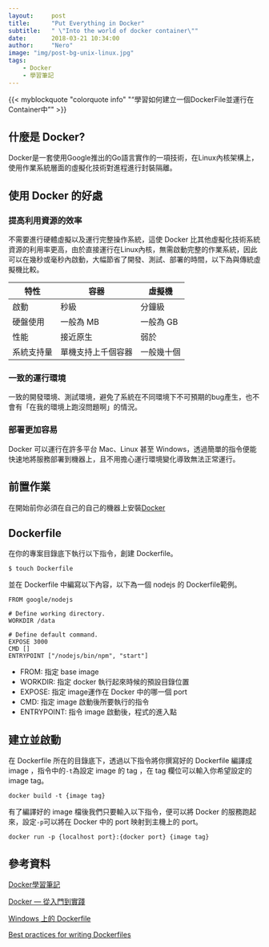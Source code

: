 ```yaml
---
layout:     post
title:      "Put Everything in Docker"
subtitle:   " \"Into the world of docker container\""
date:       2018-03-21 10:34:00
author:     "Nero"
image: "img/post-bg-unix-linux.jpg"
tags:
    - Docker
    - 學習筆記
---
```


{{< myblockquote "colorquote info" "“學習如何建立一個DockerFile並運行在Container中”" >}}


## 什麼是 Docker?
Docker是一套使用Google推出的Go語言實作的一項技術，在Linux內核架構上，使用作業系統層面的虛擬化技術對進程進行封裝隔離。

## 使用 Docker 的好處

### 提高利用資源的效率
不需要進行硬體虛擬以及運行完整操作系統，這使 Docker 比其他虛擬化技術系統資源的利用率更高，由於直接運行在Linux內核，無需啟動完整的作業系統，因此可以在幾秒或毫秒內啟動，大幅節省了開發、測試、部署的時間，以下為與傳統虛擬機比較。

特性 | 容器 | 虛擬機
---- | ---- | ----
啟動 | 秒級 | 分鐘級
硬盤使用 | 一般為 MB | 一般為 GB
性能 | 接近原生 | 弱於
系統支持量 | 單機支持上千個容器 | 一般幾十個

### 一致的運行環境
一致的開發環境、測試環境，避免了系統在不同環境下不可預期的bug產生，也不會有「在我的環境上跑沒問題啊」的情況。

### 部署更加容易
Docker 可以運行在許多平台 Mac、Linux 甚至 Windows，透過簡單的指令便能快速地將服務部署到機器上，且不用擔心運行環境變化導致無法正常運行。

## 前置作業
在開始前你必須在自己的自己的機器上安裝[Docker](https://docs.docker.com/docker-for-mac/install/#where-to-go-next)

## Dockerfile
在你的專案目錄底下執行以下指令，創建 Dockerfile。
```
$ touch Dockerfile
```
並在 Dockerfile 中編寫以下內容，以下為一個 nodejs 的 Dockerfile範例。
```
FROM google/nodejs

# Define working directory.
WORKDIR /data

# Define default command.
EXPOSE 3000
CMD []
ENTRYPOINT ["/nodejs/bin/npm", "start"]
```
- FROM: 指定 base image
- WORKDIR: 指定 docker 執行起來時候的預設目錄位置
- EXPOSE: 指定 image運作在 Docker 中的哪一個 port
- CMD: 指定 image 啟動後所要執行的指令
- ENTRYPOINT: 指令 image 啟動後，程式的進入點

## 建立並啟動
在 Dockerfile 所在的目錄底下，透過以下指令將你撰寫好的 Dockerfile 編譯成 image ，指令中的`-t`為設定 image 的 tag ，在 tag 欄位可以輸入你希望設定的 image tag。
```
docker build -t {image tag}
```
有了編譯好的 image 檔後我們只要輸入以下指令，便可以將 Docker 的服務跑起來，設定`-p`可以將在 Docker 中的 port 映射到主機上的 port。
```
docker run -p {localhost port}:{docker port} {image tag}
```

## 參考資料

[Docker學習筆記](https://peihsinsu.gitbooks.io/docker-note-book/content/)

[Docker — 從入門到實踐](https://yeasy.gitbooks.io/docker_practice/)

[Windows 上的 Dockerfile](https://docs.microsoft.com/zh-tw/virtualization/windowscontainers/manage-docker/manage-windows-dockerfile)

[Best practices for writing Dockerfiles](https://docs.docker.com/develop/develop-images/dockerfile_best-practices/#run)
